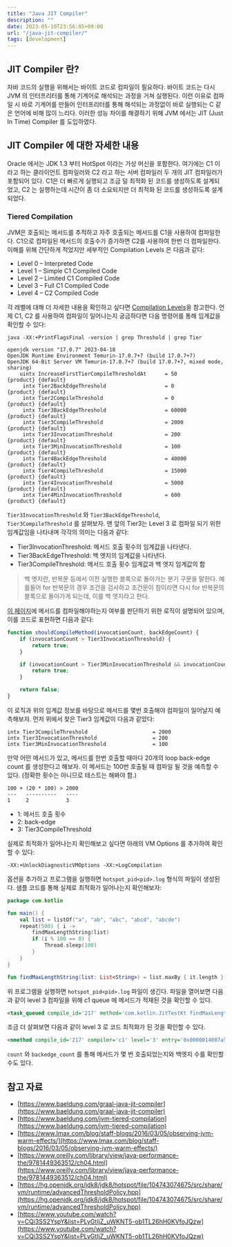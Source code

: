 ```yaml
---
title: "Java JIT Compiler"
description: ""
date: 2023-05-10T23:56:05+09:00
url: "/java-jit-compiler/"
tags: [development]
---
```


## JIT Compiler 란?

자바 코드의 실행을 위해서는 바이트 코드로 컴파일이 필요하다. 바이트 코드는 다시 JVM 의 인터프리터를 통해 기계어로 해석되는 과정을 거쳐 실행된다.
이런 이유로 컴파일 시 바로 기계어를 만들어 인터프리터를 통해 해석되는 과정없이 바로 실행되는 C 같은 언어에 비해 많이 느리다. 이러한 성능 차이를 해결하기 위해 JVM 에서는 JIT (Just In Time) Compiler 를 도입하였다.

## JIT Compiler 에 대한 자세한 내용

Oracle 에서는 JDK 1.3 부터 HotSpot 이라는 가상 머신을 포함한다. 여기에는 C1 이라고 하는 클라이언트 컴파일러와 C2 라고 하는 서버 컴파일러 두 개의 JIT 컴파일러가 포함되어 있다.
C1은 더 빠르게 실행되고 조금 덜 최적화 된 코드를 생성하도록 설계되었고, C2 는 실행하는데 시간이 좀 더 소요되지만 더 최적화 된 코드를 생성하도록 설계되었다.

### Tiered Compilation

JVM은 호출되는 메서드를 추적하고 자주 호출되는 메서드를 C1을 사용하여 컴파일한다.
C1으로 컴파일된 메서드의 호출수가 증가하면 C2를 사용하여 한번 더 컴파일한다.
이해를 위해 간단하게 적었지만 세부적인 Compilation Levels 은 다음과 같다:

* Level 0 – Interpreted Code
* Level 1 – Simple C1 Compiled Code
* Level 2 – Limited C1 Compiled Code
* Level 3 – Full C1 Compiled Code
* Level 4 – C2 Compiled Code

각 레벨에 대해 더 자세한 내용을 확인하고 싶다면 [Compilation Levels](https://www.baeldung.com/jvm-tiered-compilation#compilation-levels)을 참고한다.
언제 C1, C2 를 사용하여 컴파일이 일어나는지 궁금하다면 다음 명령어를 통해 임계값을 확인할 수 있다:

```shell
java -XX:+PrintFlagsFinal -version | grep Threshold | grep Tier
```

```shell
openjdk version "17.0.7" 2023-04-18
OpenJDK Runtime Environment Temurin-17.0.7+7 (build 17.0.7+7)
OpenJDK 64-Bit Server VM Temurin-17.0.7+7 (build 17.0.7+7, mixed mode, sharing)
    uintx IncreaseFirstTierCompileThresholdAt      = 50                                        {product} {default}
     intx Tier2BackEdgeThreshold                   = 0                                         {product} {default}
     intx Tier2CompileThreshold                    = 0                                         {product} {default}
     intx Tier3BackEdgeThreshold                   = 60000                                     {product} {default}
     intx Tier3CompileThreshold                    = 2000                                      {product} {default}
     intx Tier3InvocationThreshold                 = 200                                       {product} {default}
     intx Tier3MinInvocationThreshold              = 100                                       {product} {default}
     intx Tier4BackEdgeThreshold                   = 40000                                     {product} {default}
     intx Tier4CompileThreshold                    = 15000                                     {product} {default}
     intx Tier4InvocationThreshold                 = 5000                                      {product} {default}
     intx Tier4MinInvocationThreshold              = 600                                       {product} {default}
```

`Tier3InvocationThreshold` 와 `Tier3BackEdgeThreshold`, `Tier3CompileThreshold` 를 살펴보자.
맨 앞의 Tier3는 Level 3 로 컴파일 되기 위한 임계값임을 나타내며 각각의 의미는 다음과 같다:

* Tier3InvocationThreshold: 메서드 호출 횟수의 임계값을 나타낸다.
* Tier3BackEdgeThreshold: 백 엣지의 임계값을 나타낸다.
* Tier3CompileThreshold: 메서드 호출 횟수 임계값과 백 엣지 임계값의 합

> 백 엣지란, 반복문 등에서 이전 실행한 블록으로 돌아가는 분기 구문을 말한다.
> 예를들어 for 반복문의 경우 조건을 검사하고 조건문이 참이라면 다시 for 반복문의 블록으로 돌아가게 되는데, 이를 백 엣지라고 한다.

[이 페이지](https://mail.openjdk.org/pipermail/hotspot-compiler-dev/2010-November/004239.html)에 메서드를 컴파일해야하는지 여부를 판단하기 위한 로직이 설명되어 있으며, 이를 코드로 표현하면 다음과 같다:

```javascript
function shouldCompileMethod(invocationCount, backEdgeCount) {
    if (invocationCount > Tier3InvocationThreshold) {
        return true;
    }

    if (invocationCount > Tier3MinInvocationThreshold && invocationCount + backEdgeCount > Tier3CompileThreshold ) {
        return true;
    }

    return false;
}
```

이 로직과 위의 임계값 정보를 바탕으로 메서드를 몇번 호출해야 컴파일이 일어날지 예측해보자. 먼저 위에서 찾은 Tier3 임계값이 다음과 같았다:

```
intx Tier3CompileThreshold                     = 2000
intx Tier3InvocationThreshold                  = 200
intx Tier3MinInvocationThreshold               = 100
```

만약 어떤 메서드가 있고, 메서드를 한번 호출할 때마다 20개의 loop back-edge count 를 생성한다고 해보자.
이 메서드는 100번 호출될 때 컴파일 될 것을 예측할 수 있다. (정확한 횟수는 아니므로 테스트는 해봐야 함.)

```
100 + (20 * 100) > 2000
---   ----------   ----
1     2            3
```

* 1: 메서드 호출 횟수
* 2: back-edge
* 3: Tier3CompileThreshold

실제로 최적화가 일어나는지 확인해보고 싶다면 아래의 VM Options 를 추가하여 확인할 수 있다:

```
-XX:+UnlockDiagnosticVMOptions -XX:+LogCompilation
```

옵션을 추가하고 프로그램을 실행하면 `hotspot_pid<pid>.log` 형식의 파일이 생성된다. 샘플 코드를 통해 실제로 최적화가 일어나는지 확인해보자:

```kotlin
package com.kotlin

fun main() {
    val list = listOf("a", "ab", "abc", "abcd", "abcde")
    repeat(500) { i ->
        findMaxLengthString(list)
        if (i % 100 == 0) {
            Thread.sleep(100)
        }
    }
}

fun findMaxLengthString(list: List<String>) = list.maxBy { it.length }

```

위 프로그램을 실행하면 `hotspot_pid<pid>.log` 파일이 생긴다. 파일을 열어보면 다음과 같이 level 3 컴파일을 위해 c1 queue 에 메서드가 적재된 것을 확인할 수 있다.

```xml
<task_queued compile_id='217' method='com.kotlin.JitTestKt findMaxLengthString (Ljava/util/List;)Ljava/lang/String;' bytes='131' count='256' backedge_count='765' iicount='256' level='3' stamp='0.681' comment='tiered' hot_count='256'/>
```

조금 더 살펴보면 다음과 같이 level 3 로 코드 최적화가 된 것을 확인할 수 있다.

```xml
<nmethod compile_id='217' compiler='c1' level='3' entry='0x0000014087a5af80' size='6600' address='0x0000014087a5ac90' relocation_offset='344' insts_offset='752' stub_offset='5072' scopes_data_offset='5368' scopes_pcs_offset='5880' dependencies_offset='6520' nul_chk_table_offset='6528' oops_offset='5304' metadata_offset='5320' method='com.kotlin.JitTestKt findMaxLengthString (Ljava/util/List;)Ljava/lang/String;' bytes='131' count='301' backedge_count='903' iicount='301' stamp='0.683'/>
```

`count` 와 `backedge_count` 를 통해 메서드가 몇 번 호출되었는지와 백엣지 수를 확인할 수도 있다.

## 참고 자료

* [https://www.baeldung.com/graal-java-jit-compiler](https://www.baeldung.com/graal-java-jit-compiler)
* [https://www.baeldung.com/jvm-tiered-compilation](https://www.baeldung.com/jvm-tiered-compilation)
* [https://www.lmax.com/blog/staff-blogs/2016/03/05/observing-jvm-warm-effects/](https://www.lmax.com/blog/staff-blogs/2016/03/05/observing-jvm-warm-effects/)
* [https://www.oreilly.com/library/view/java-performance-the/9781449363512/ch04.html](https://www.oreilly.com/library/view/java-performance-the/9781449363512/ch04.html)
* [https://hg.openjdk.org/jdk8/jdk8/hotspot/file/104743074675/src/share/vm/runtime/advancedThresholdPolicy.hpp](https://hg.openjdk.org/jdk8/jdk8/hotspot/file/104743074675/src/share/vm/runtime/advancedThresholdPolicy.hpp)
* [https://www.youtube.com/watch?v=CQi3SS2YspY&list=PLyGtIjZ_uWKNT5-ob1TL26hH0KVfoJQzw](https://www.youtube.com/watch?v=CQi3SS2YspY&list=PLyGtIjZ_uWKNT5-ob1TL26hH0KVfoJQzw)
